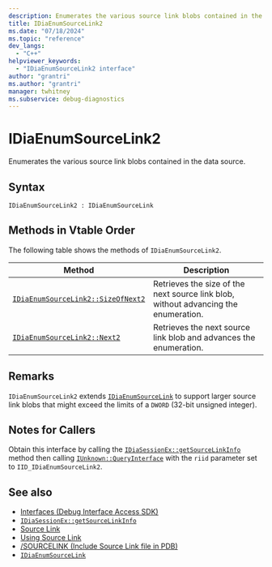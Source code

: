 ```yaml
---
description: Enumerates the various source link blobs contained in the data source. Extends IDiaEnumSourceLink.
title: IDiaEnumSourceLink2
ms.date: "07/18/2024"
ms.topic: "reference"
dev_langs:
  - "C++"
helpviewer_keywords:
  - "IDiaEnumSourceLink2 interface"
author: "grantri"
ms.author: "grantri"
manager: twhitney
ms.subservice: debug-diagnostics
---
```


# IDiaEnumSourceLink2

Enumerates the various source link blobs contained in the data source.

## Syntax

`IDiaEnumSourceLink2 : IDiaEnumSourceLink`

## Methods in Vtable Order

The following table shows the methods of `IDiaEnumSourceLink2`.

|Method|Description|
|------------|-----------------|
|[`IDiaEnumSourceLink2::SizeOfNext2`](../../debugger/debug-interface-access/idiaenumsourcelink2-sizeofnext2.md)|Retrieves the size of the next source link blob, without advancing the enumeration.|
|[`IDiaEnumSourceLink2::Next2`](../../debugger/debug-interface-access/idiaenumsourcelink2-next2.md)|Retrieves the next source link blob and advances the enumeration.|

## Remarks

`IDiaEnumSourceLink2` extends [`IDiaEnumSourceLink`](../../debugger/debug-interface-access/idiaenumsourcelink.md) to support larger source link blobs that might exceed the limits of a `DWORD` (32-bit unsigned integer).

## Notes for Callers

Obtain this interface by calling the [`IDiaSessionEx::getSourceLinkInfo`](../../debugger/debug-interface-access/idiasessionex-getsourcelinkinfo.md) method then calling [`IUnknown::QueryInterface`](/windows/win32/api/unknwn/nf-unknwn-iunknown-queryinterface(refiid_void)) with the `riid` parameter set to `IID_IDiaEnumSourceLink2`.

## See also

- [Interfaces (Debug Interface Access SDK)](../../debugger/debug-interface-access/interfaces-debug-interface-access-sdk.md)
- [`IDiaSessionEx::getSourceLinkInfo`](../../debugger/debug-interface-access/idiasessionex-getsourcelinkinfo.md)
- [Source Link](https://github.com/dotnet/designs/blob/master/accepted/2020/diagnostics/source-link.md)
- [Using Source Link](https://github.com/dotnet/sourcelink#using-source-link-in-c-projects)
- [/SOURCELINK (Include Source Link file in PDB)](/cpp/build/reference/sourcelink)
- [`IDiaEnumSourceLink`](../../debugger/debug-interface-access/idiaenumsourcelink.md)

